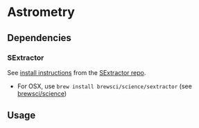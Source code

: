 # Astrometry
## Dependencies
### SExtractor
See [install instructions] from the [SExtractor repo].
  - For OSX, use `brew install brewsci/science/sextractor` (see [brewsci/science])
  
## Usage

[install instructions]: https://github.com/astromatic/sextractor/blob/master/INSTALL
[SExtractor repo]: https://github.com/astromatic/sextractor
[brewsci/science]: https://github.com/brewsci/homebrew-science
